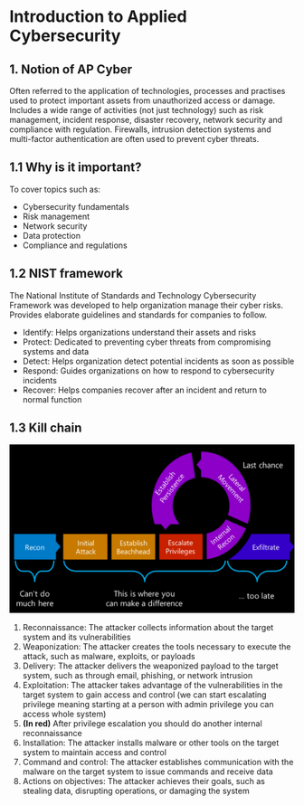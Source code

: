 # Introduction to Applied Cybersecurity

## 1. Notion of AP Cyber

Often referred to the application of technologies, processes and practises used to protect important assets from unauthorized access or damage.
Includes a wide range of activities (not just technology) such as risk management, incident response, disaster recovery, network security and compliance with regulation. Firewalls, intrusion detection systems and multi-factor authentication are often used to prevent cyber threats.

## 1.1 Why is it important?

To cover topics such as:

- Cybersecurity fundamentals
- Risk management
- Network security
- Data protection
- Compliance and regulations

## 1.2 NIST framework

The National Institute of Standards and Technology Cybersecurity Framework was developed to help organization manage their cyber risks. Provides elaborate guidelines and standards for companies to follow.

- Identify: Helps organizations understand their assets and risks
- Protect: Dedicated to preventing cyber threats from compromising systems and data
- Detect: Helps organization detect potential incidents as soon as possible
- Respond: Guides organizations on how to respond to cybersecurity incidents
- Recover: Helps companies recover after an incident and return to normal function

## 1.3 Kill chain

![kill-chain](./assets/image.png)

1. Reconnaissance: The attacker collects information about the target system and its vulnerabilities
2. Weaponization: The attacker creates the tools necessary to execute the attack, such as malware, exploits, or payloads
3. Delivery: The attacker delivers the weaponized payload to the target system, such as through email, phishing, or network intrusion
4. Exploitation: The attacker takes advantage of the vulnerabilities in the target system to gain access and control (we can start escalating privilege meaning starting at a person with admin privilege you can access whole system)
5. **(In red)** After privilege escalation you should do another internal reconnaissance
6. Installation: The attacker installs malware or other tools on the target system to maintain access and control
7. Command and control: The attacker establishes communication with the malware on the target system to issue commands and receive data
8. Actions on objectives: The attacker achieves their goals, such as stealing data, disrupting operations, or damaging the system
